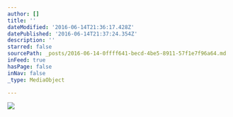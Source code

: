 ```yaml
---
author: []
title: ''
dateModified: '2016-06-14T21:36:17.428Z'
datePublished: '2016-06-14T21:37:24.354Z'
description: ''
starred: false
sourcePath: _posts/2016-06-14-0ffff641-becd-4be5-8911-57f1e7f96a64.md
inFeed: true
hasPage: false
inNav: false
_type: MediaObject

---
```

![](https://the-grid-user-content.s3-us-west-2.amazonaws.com/487aff58-fed5-4926-af69-9a8c79189fa2.jpg)